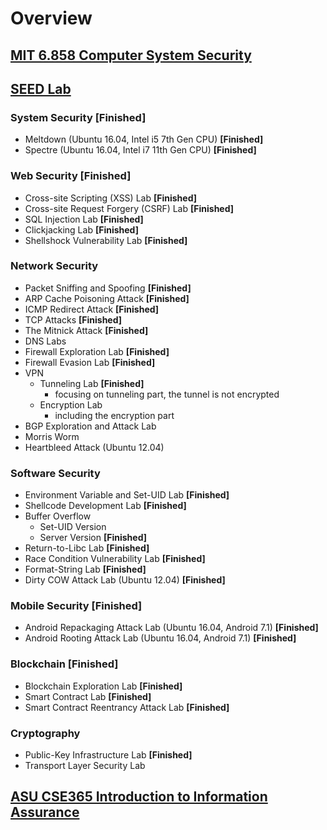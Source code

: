 # Overview

## [MIT 6.858 Computer System Security](https://css.csail.mit.edu/6.858/2022/)


## [SEED Lab](https://seedsecuritylabs.org)

### System Security **[Finished]**
- Meltdown (Ubuntu 16.04, Intel i5 7th Gen CPU) **[Finished]**
- Spectre (Ubuntu 16.04, Intel i7 11th Gen CPU) **[Finished]**

### Web Security **[Finished]**
- Cross-site Scripting (XSS) Lab **[Finished]**
- Cross-site Request Forgery (CSRF) Lab **[Finished]**
- SQL Injection Lab **[Finished]**
- Clickjacking Lab **[Finished]**
- Shellshock Vulnerability Lab **[Finished]**

### Network Security
- Packet Sniffing and Spoofing **[Finished]**
- ARP Cache Poisoning Attack **[Finished]**
- ICMP Redirect Attack **[Finished]**
- TCP Attacks **[Finished]**
- The Mitnick Attack **[Finished]**
- DNS Labs
- Firewall Exploration Lab **[Finished]**
- Firewall Evasion Lab **[Finished]**
- VPN
    - Tunneling Lab **[Finished]**
        - focusing on tunneling part, the tunnel is not encrypted
    - Encryption Lab
        - including the encryption part
- BGP Exploration and Attack Lab
- Morris Worm
- Heartbleed Attack (Ubuntu 12.04)

### Software Security
- Environment Variable and Set-UID Lab **[Finished]**
- Shellcode Development Lab **[Finished]**
- Buffer Overflow
    - Set-UID Version
    - Server Version **[Finished]**
- Return-to-Libc Lab **[Finished]**
- Race Condition Vulnerability Lab **[Finished]**
- Format-String Lab **[Finished]**
- Dirty COW Attack Lab (Ubuntu 12.04) **[Finished]**

### Mobile Security **[Finished]**
- Android Repackaging Attack Lab (Ubuntu 16.04, Android 7.1) **[Finished]**
- Android Rooting Attack Lab (Ubuntu 16.04, Android 7.1) **[Finished]**

### Blockchain **[Finished]**
- Blockchain Exploration Lab **[Finished]**
- Smart Contract Lab **[Finished]**
- Smart Contract Reentrancy Attack Lab **[Finished]**

### Cryptography
- Public-Key Infrastructure Lab **[Finished]**
- Transport Layer Security Lab


## [ASU CSE365 Introduction to Information Assurance](https://adamdoupe.com/teaching/classes/cse365-intro-information-assurance-s20/)
